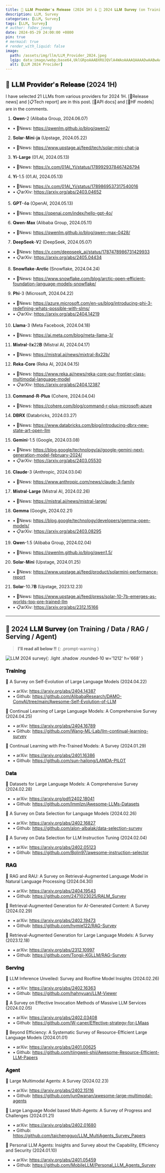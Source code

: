 ```yaml
---
title: 🌟 𝐋𝐋𝐌 𝐏𝐫𝐨𝐯𝐢𝐝𝐞𝐫'𝐬 𝐑𝐞𝐥𝐞𝐚𝐬𝐞 (2024 1H) & 📝 2024 𝐋𝐋𝐌 𝐒𝐮𝐫𝐯𝐞𝐲 (on Training / Data / RAG / Serving / Agent)
description: LLM, Survey
categories: [LLM, Survey]
tags: [LLM, Survey]
# author: foDev_jeong
date: 2024-05-29 24:00:00 +0800
pin: true
# mermaid: true
# render_with_liquid: false
image:
  path: /assets/img/llm/LLM_Provider_2024.jpeg
  lqip: data:image/webp;base64,UklGRpoAAABXRUJQVlA4WAoAAAAQAAAADwAABwAAQUxQSDIAAAARL0AmbZurmr57yyIiqE8oiG0bejIYEQTgqiDA9vqnsUSI6H+oAERp2HZ65qP/VIAWAFZQOCBCAAAA8AEAnQEqEAAIAAVAfCWkAALp8sF8rgRgAP7o9FDvMCkMde9PK7euH5M1m6VWoDXf2FkP3BqV0ZYbO6NA/VFIAAAA
  alt: [LLM 2024 Procider]
---
```


## 🌟 𝐋𝐋𝐌 𝐏𝐫𝐨𝐯𝐢𝐝𝐞𝐫'𝐬 𝐑𝐞𝐥𝐞𝐚𝐬𝐞 (2024 1H)

I have selected 21 LLMs from various providers for 2024 1H.
[📣Release news] and [📋Tech report] are in this post.
[📘API docs] and [🤗HF models] are in the comments.

1. 𝐐𝐰𝐞𝐧-2 (​Alibaba Group​, 2024.06.07)
- • 📣News: <https://qwenlm.github.io/blog/qwen2/>

2. 𝐒𝐨𝐥𝐚𝐫-𝐌𝐢𝐧𝐢-𝐣𝐚 (​Upstage​, 2024.05.22)
- • 📣News: <https://www.upstage.ai/feed/tech/solar-mini-chat-ja>

3. 𝐘𝐢-𝐋𝐚𝐫𝐠𝐞 (​01.AI​, 2024.05.13)
- • 📣News: <https://x.com/01AI_Yi/status/1789929378467426794>

4. 𝐘𝐢-1.5 (​01.AI​, 2024.05.13)
- • 📣News: <https://x.com/01AI_Yi/status/1789869537317540016>
- • 📋arXiv: <https://arxiv.org/abs/2403.04652>

5. 𝐆𝐏𝐓-4𝐨 (​OpenAI​, 2024.05.13)
- • 📣News: <https://openai.com/index/hello-gpt-4o/>

6. 𝐐𝐰𝐞𝐧-𝐌𝐚𝐱 (​Alibaba Group​, 2024.05.11)
- • 📣News: <https://qwenlm.github.io/blog/qwen-max-0428/>

7. 𝐃𝐞𝐞𝐩𝐒𝐞𝐞𝐤-𝐕2 (DeepSeek, 2024.05.07)
- • 📣News: <https://x.com/deepseek_ai/status/1787478986731429933>
- • 📋arXiv: <https://arxiv.org/abs/2405.04434>

8. 𝐒𝐧𝐨𝐰𝐟𝐥𝐚𝐤𝐞-𝐀𝐫𝐜𝐭𝐢𝐜 (​Snowflake​, 2024.04.24)
- • 📣News: <https://www.snowflake.com/blog/arctic-open-efficient-foundation-language-models-snowflake/>

9. 𝐏𝐡𝐢-3 (​Microsoft​, 2024.04.22)
- • 📣News: <https://azure.microsoft.com/en-us/blog/introducing-phi-3-redefining-whats-possible-with-slms/>
- • 📋arXiv: <https://arxiv.org/abs/2404.14219>

10. 𝐋𝐥𝐚𝐦𝐚-3 (​Meta Facebook​, 2024.04.18)
- • 📣News: <https://ai.meta.com/blog/meta-llama-3/>

11. 𝐌𝐢𝐱𝐭𝐫𝐚𝐥-8𝐱22𝐁 (​Mistral AI​, 2024.04.17)
- • 📣News: <https://mistral.ai/news/mixtral-8x22b/>

12. 𝐑𝐞𝐤𝐚-𝐂𝐨𝐫𝐞 (​Reka AI​​, 2024.04.15)
- • 📣News: <https://www.reka.ai/news/reka-core-our-frontier-class-multimodal-language-model>
- • 📋arXiv: <https://arxiv.org/abs/2404.12387>

13. 𝐂𝐨𝐦𝐦𝐚𝐧𝐝-𝐑-𝐏𝐥𝐮𝐬 (​Cohere​, 2024.04.04)
- • 📣News: <https://cohere.com/blog/command-r-plus-microsoft-azure>

14. 𝐃𝐁𝐑𝐗 (​Databricks​, 2024.03.27)
- • 📣News: <https://www.databricks.com/blog/introducing-dbrx-new-state-art-open-llm>

15. 𝐆𝐞𝐦𝐢𝐧𝐢-1.5 (​Google​, 2024.03.08)
- • 📣News: <https://blog.google/technology/ai/google-gemini-next-generation-model-february-2024/>
- • 📋arXiv: <https://arxiv.org/abs/2403.05530>

16. 𝐂𝐥𝐚𝐮𝐝𝐞-3 (​Anthropic​, 2024.03.04)
- • 📣News: <https://www.anthropic.com/news/claude-3-family>

17. 𝐌𝐢𝐬𝐭𝐫𝐚𝐥-𝐋𝐚𝐫𝐠𝐞 (​Mistral AI​, 2024.02.26)
- • 📣News: <https://mistral.ai/news/mistral-large/>

18. 𝐆𝐞𝐦𝐦𝐚 (​Google​, 2024.02.21)
- • 📣News: <https://blog.google/technology/developers/gemma-open-models/>
- • 📋arXiv: <https://arxiv.org/abs/2403.08295>

19. 𝐐𝐰𝐞𝐧-1.5 (​Alibaba Group​, 2024.02.04)
- • 📣News: <https://qwenlm.github.io/blog/qwen1.5/>

20. 𝐒𝐨𝐥𝐚𝐫-𝐌𝐢𝐧𝐢 (​Upstage​, 2024.01.25)
- • 📣News: <https://www.upstage.ai/feed/product/solarmini-performance-report>

21. 𝐒𝐨𝐥𝐚𝐫-10.7𝐁 (​Upstage​, 2023.12.23)
- • 📣News: <https://www.upstage.ai/feed/press/solar-10-7b-emerges-as-worlds-top-pre-trained-llm>
- • 📋arXiv: <https://arxiv.org/abs/2312.15166>


* * *

## 📝 2024 𝐋𝐋𝐌 𝐒𝐮𝐫𝐯𝐞𝐲 (on Training / Data / RAG / Serving / Agent)

> **I'll read all below !!**
{: .prompt-warning }

![ LLM 2024 survey ](/assets/img/llm/llm-2024-survey.jpeg){: .light .shadow .rounded-10 w='1212' h='668' }

### 𝐓𝐫𝐚𝐢𝐧𝐢𝐧𝐠 
📌 A Survey on Self-Evolution of Large Language Models (2024.04.22)
- • arXiv: <https://arxiv.org/abs/2404.14387>
- • Github: <https://github.com/AlibabaResearch/DAMO-ConvAI/tree/main/Awesome-Self-Evolution-of-LLM>

📌 Continual Learning of Large Language Models: A Comprehensive Survey (2024.04.25)
- • arXiv: <https://arxiv.org/abs/2404.16789>
- • Github: <https://github.com/Wang-ML-Lab/llm-continual-learning-survey>

📌 Continual Learning with Pre-Trained Models: A Survey (2024.01.29)
- • arXiv: <https://arxiv.org/abs/2401.16386>
- • Github: <https://github.com/sun-hailong/LAMDA-PILOT>

### D𝐚𝐭𝐚
📌 Datasets for Large Language Models: A Comprehensive Survey (2024.02.28)
- • arXiv: <https://arxiv.org/pdf/2402.18041>
- • Github: <https://github.com/lmmlzn/Awesome-LLMs-Datasets>

📌 A Survey on Data Selection for Language Models (2024.02.26)
- • arXiv: <https://arxiv.org/abs/2402.16827>
- • Github: <https://github.com/alon-albalak/data-selection-survey>

📌 A Survey on Data Selection for LLM Instruction Tuning (2024.02.04)
- • arXiv: <https://arxiv.org/abs/2402.05123>
- • Github: <https://github.com/Bolin97/awesome-instruction-selector>

### 𝐑𝐀𝐆
📌 RAG and RAU: A Survey on Retrieval-Augmented Language Model in Natural Language Processing (2024.04.30)
- • arXiv: <https://arxiv.org/abs/2404.19543>
- • Github: <https://github.com/2471023025/RALM_Survey>

📌 Retrieval-Augmented Generation for AI-Generated Content: A Survey (2024.02.29)
- • arXiv: <https://arxiv.org/abs/2402.19473>
- • Github: <https://github.com/hymie122/RAG-Survey>

📌 Retrieval-Augmented Generation for Large Language Models: A Survey (2023.12.18)
- • arXiv: <https://arxiv.org/abs/2312.10997>
- • Github: <https://github.com/Tongji-KGLLM/RAG-Survey>

### 𝐒𝐞𝐫𝐯𝐢𝐧𝐠
📌 LLM Inference Unveiled: Survey and Roofline Model Insights (2024.02.26)
- • arXiv: <https://arxiv.org/abs/2402.16363>
- • Github: <https://github.com/hahnyuan/LLM-Viewer>

📌 A Survey on Effective Invocation Methods of Massive LLM Services (2024.02.05)
- • arXiv: <https://arxiv.org/abs/2402.03408>
- • Github: <https://github.com/W-caner/Effective-strategy-for-LMaas>

📌 Beyond Efficiency: A Systematic Survey of Resource-Efficient Large Language Models (2024.01.01)
- • arXiv: <https://arxiv.org/abs/2401.00625>
- • Github: <https://github.com/tiingweii-shii/Awesome-Resource-Efficient-LLM-Papers>

### 𝐀𝐠𝐞𝐧𝐭
📌 Large Multimodal Agents: A Survey (2024.02.23)
- • arXiv: <https://arxiv.org/abs/2402.15116>
- • Github: <https://github.com/jun0wanan/awesome-large-multimodal-agents>

📌 Large Language Model based Multi-Agents: A Survey of Progress and Challenges (2024.01.21)
- • arXiv: <https://arxiv.org/abs/2402.01680>
- • Github: <https://github.com/taichengguo/LLM_MultiAgents_Survey_Papers>

📌 Personal LLM Agents: Insights and Survey about the Capability, Efficiency and Security (2024.01.10)
- • arXiv: <https://arxiv.org/abs/2401.05459>
- • Github: <https://github.com/MobileLLM/Personal_LLM_Agents_Survey>

